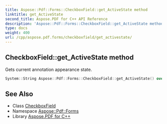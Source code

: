```yaml
---
title: Aspose::Pdf::Forms::CheckboxField::get_ActiveState method
linktitle: get_ActiveState
second_title: Aspose.PDF for C++ API Reference
description: 'Aspose::Pdf::Forms::CheckboxField::get_ActiveState method. Gets current annotation appearance state in C++.'
type: docs
weight: 400
url: /cpp/aspose.pdf.forms/checkboxfield/get_activestate/
---
```

## CheckboxField::get_ActiveState method


Gets current annotation appearance state.

```cpp
System::String Aspose::Pdf::Forms::CheckboxField::get_ActiveState() override
```

## See Also

* Class [CheckboxField](../)
* Namespace [Aspose::Pdf::Forms](../../)
* Library [Aspose.PDF for C++](../../../)
